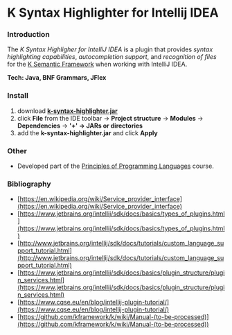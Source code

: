 # K Syntax Highlighter for Intellij IDEA

### Introduction
The *K Syntax Highligher for IntelliJ IDEA* is a plugin that provides *syntax highlighting capabilities*, *autocompletion support*, and *recognition of files* for the [K Semantic Framework](http://www.kframework.org/index.php/Main_Page) when working with IntelliJ IDEA.

**Tech: Java, BNF Grammars, JFlex**

### Install
1. download [**k-syntax-highlighter.jar**](https://github.com/ioanabirsan/K-Syntax-Highlighter-for-Intellij-IDEA/blob/master/MyPlugin/k-syntax-highlighter.jar)
2. click **File** from the IDE toolbar -> **Project structure** -> **Modules** -> **Dependencies** -> **'+' → JARs or directories**
3. add the **k-syntax-highlighter.jar** and click **Apply**

### Other
- Developed part of the [Principles of Programming Languages](https://profs.info.uaic.ro/~arusoaie.andrei/lectures/PLP/2017/plp.html) course.

### Bibliography
- [https://en.wikipedia.org/wiki/Service_provider_interface](https://en.wikipedia.org/wiki/Service_provider_interface)
- [https://www.jetbrains.org/intellij/sdk/docs/basics/types_of_plugins.html](https://www.jetbrains.org/intellij/sdk/docs/basics/types_of_plugins.html)
- [http://www.jetbrains.org/intellij/sdk/docs/tutorials/custom_language_support_tutorial.html](http://www.jetbrains.org/intellij/sdk/docs/tutorials/custom_language_support_tutorial.html)
- [https://www.jetbrains.org/intellij/sdk/docs/basics/plugin_structure/plugin_services.html](https://www.jetbrains.org/intellij/sdk/docs/basics/plugin_structure/plugin_services.html)
- [https://www.cqse.eu/en/blog/intellij-plugin-tutorial/](https://www.cqse.eu/en/blog/intellij-plugin-tutorial/)
- [https://github.com/kframework/k/wiki/Manual-(to-be-processed)](https://github.com/kframework/k/wiki/Manual-(to-be-processed))



